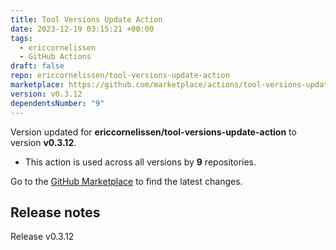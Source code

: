 ```yaml
---
title: Tool Versions Update Action
date: 2023-12-19 03:15:21 +00:00
tags:
  - ericcornelissen
  - GitHub Actions
draft: false
repo: ericcornelissen/tool-versions-update-action
marketplace: https://github.com/marketplace/actions/tool-versions-update-action
version: v0.3.12
dependentsNumber: "9"
---
```



Version updated for **ericcornelissen/tool-versions-update-action** to version **v0.3.12**.
- This action is used across all versions by **9** repositories.

Go to the [GitHub Marketplace](https://github.com/marketplace/actions/tool-versions-update-action) to find the latest changes.

## Release notes

Release v0.3.12
